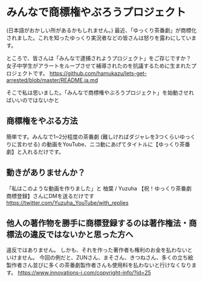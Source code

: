 # みんなで商標権やぶろうプロジェクト

(日本語がおかしい所があるかもしれません。)
最近、「ゆっくり茶番劇」が商標化されました。これを知ったゆっくり実況者などの皆さんは怒りを露わにしています。

ところで、皆さんは「みんなで逮捕されようプロジェクト」をご存じですか？
女子中学生がアラートをループさせて補導されたのを抗議するために生まれたプロジェクトです。
https://github.com/hamukazu/lets-get-arrested/blob/master/README.ja.md

そこで私は思いました。「みんなで商標権やぶろうプロジェクト」を始動させればいいのではないかと

## 商標権をやぶる方法
簡単です。みんなで1~2分程度の茶番劇 (難しければダジャレを3つくらいゆっくりに言わせる) の動画をYouTube、ニコ動にあげてタイトルに【ゆっくり茶番劇】と入れるだけです。

## 動きがありませんか？
「私はこのような動画を作りました」と 柚葉 / Yuzuha 【祝！ゆっくり茶番劇 商標登録】さんにDMを送るだけです
https://twitter.com/Yuzuha_YouTube/with_replies

## 他人の著作物を勝手に商標登録するのは著作権法・商標法の違反ではないかと思った方へ
違反ではありません。
しかも、それを作った著作者も権利のお金を払わないといけません。
今回の例だと、ZUNさん、まそさん、きつねさん、多くの立ち絵製作者さん並びに多くの茶番劇製作者さんも使用料を払わないと行けなくなります。
https://www.innovations-i.com/copyright-info/?id=25
